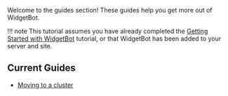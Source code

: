 Welcome to the guides section! These guides help you get more out of WidgetBot.

!!! note
  This tutorial assumes you have already completed the [Getting Started with WidgetBot](/tutorial) tutorial, or that WidgetBot has been added to your server and site.

## Current Guides
* [Moving to a cluster](/guides/move-to-cluster)

